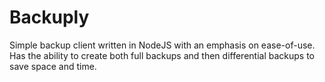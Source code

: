 # Backuply

Simple backup client written in NodeJS with an emphasis on ease-of-use. Has the ability to create both full backups and then differential backups to save space and time.